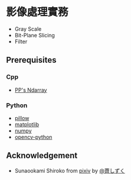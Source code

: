 # 影像處理實務
+ Gray Scale
+ Bit-Plane Slicing
+ Filter

## Prerequisites 
### Cpp
+ [PP's Ndarray](https://github.com/yappy2000d/PPs-Ndarray)

### Python
+ [pillow](https://pypi.org/project/pillow/)
+ [matplotlib](https://pypi.org/project/matplotlib/)
+ [numpy](https://pypi.org/project/numpy/)
+ [opencv-python](https://pypi.org/project/opencv-python/)

## Acknowledgement
+ Sunaookami Shiroko from [pixiv](https://www.pixiv.net/artworks/88380327) by [@薺しずく](https://www.pixiv.net/users/17300903)
